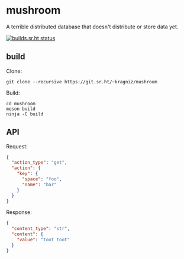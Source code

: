 mushroom
========

A terrible distributed database that doesn't distribute or store data yet.

[![builds.sr.ht status](https://builds.sr.ht/~kragniz/mushroom.svg)](https://builds.sr.ht/~kragniz/mushroom?)

build
-----

Clone:

    git clone --recursive https://git.sr.ht/~kragniz/mushroom

Build:

    cd mushroom
    meson build
    ninja -C build

API
---

Request:

```json
{
  "action_type": "get",
  "action": {
    "key": {
      "space": "foo",
      "name": "bar"
    }
  }
}
```

Response:

```json
{
  "content_type": "str",
  "content": {
    "value": "toot toot"
  }
}
```

